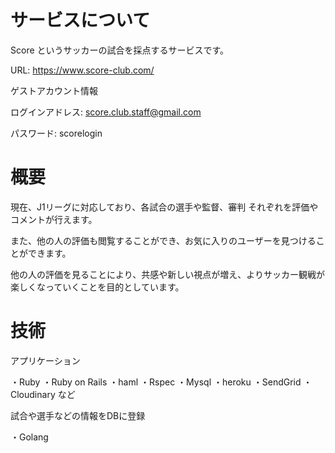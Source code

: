 # サービスについて
Score というサッカーの試合を採点するサービスです。

URL: https://www.score-club.com/

ゲストアカウント情報

ログインアドレス: score.club.staff@gmail.com

パスワード: scorelogin

# 概要
現在、J1リーグに対応しており、各試合の選手や監督、審判
それぞれを評価やコメントが行えます。

また、他の人の評価も閲覧することができ、お気に入りのユーザーを見つけることができます。

他の人の評価を見ることにより、共感や新しい視点が増え、よりサッカー観戦が楽しくなっていくことを目的としています。

# 技術
アプリケーション

・Ruby
・Ruby on Rails
・haml
・Rspec
・Mysql
・heroku
・SendGrid
・Cloudinary
など

試合や選手などの情報をDBに登録

・Golang


